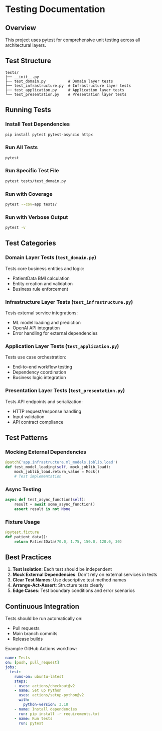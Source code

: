 # Testing Documentation

## Overview

This project uses pytest for comprehensive unit testing across all architectural layers.

## Test Structure

```
tests/
├── __init__.py
├── test_domain.py          # Domain layer tests
├── test_infrastructure.py  # Infrastructure layer tests
├── test_application.py     # Application layer tests
└── test_presentation.py    # Presentation layer tests
```

## Running Tests

### Install Test Dependencies

```bash
pip install pytest pytest-asyncio httpx
```

### Run All Tests

```bash
pytest
```

### Run Specific Test File

```bash
pytest tests/test_domain.py
```

### Run with Coverage

```bash
pytest --cov=app tests/
```

### Run with Verbose Output

```bash
pytest -v
```

## Test Categories

### Domain Layer Tests (`test_domain.py`)

Tests core business entities and logic:
- PatientData BMI calculation
- Entity creation and validation
- Business rule enforcement

### Infrastructure Layer Tests (`test_infrastructure.py`)

Tests external service integrations:
- ML model loading and prediction
- OpenAI API integration
- Error handling for external dependencies

### Application Layer Tests (`test_application.py`)

Tests use case orchestration:
- End-to-end workflow testing
- Dependency coordination
- Business logic integration

### Presentation Layer Tests (`test_presentation.py`)

Tests API endpoints and serialization:
- HTTP request/response handling
- Input validation
- API contract compliance

## Test Patterns

### Mocking External Dependencies

```python
@patch('app.infrastructure.ml_models.joblib.load')
def test_model_loading(self, mock_joblib_load):
    mock_joblib_load.return_value = Mock()
    # Test implementation
```

### Async Testing

```python
async def test_async_function(self):
    result = await some_async_function()
    assert result is not None
```

### Fixture Usage

```python
@pytest.fixture
def patient_data():
    return PatientData(70.0, 1.75, 150.0, 120.0, 30)
```

## Best Practices

1. **Test Isolation**: Each test should be independent
2. **Mock External Dependencies**: Don't rely on external services in tests
3. **Clear Test Names**: Use descriptive test method names
4. **Arrange-Act-Assert**: Structure tests clearly
5. **Edge Cases**: Test boundary conditions and error scenarios

## Continuous Integration

Tests should be run automatically on:
- Pull requests
- Main branch commits
- Release builds

Example GitHub Actions workflow:

```yaml
name: Tests
on: [push, pull_request]
jobs:
  test:
    runs-on: ubuntu-latest
    steps:
    - uses: actions/checkout@v2
    - name: Set up Python
      uses: actions/setup-python@v2
      with:
        python-version: 3.10
    - name: Install dependencies
      run: pip install -r requirements.txt
    - name: Run tests
      run: pytest
```